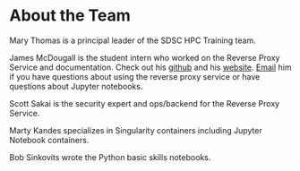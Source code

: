 # About the Team

Mary Thomas is a principal leader of the SDSC HPC Training team.

James McDougall is the student intern who worked on the Reverse Proxy Service and documentation.
Check out his [github](https://github.com/JamesMcDougallJr) and his [website](http://berserkcomputing.com). [Email](mailto:jmcdouga@ucsd.edu) him if you have questions about using the reverse proxy service or have questions about Jupyter notebooks.

Scott Sakai is the security expert and ops/backend for the Reverse Proxy Service.

Marty Kandes specializes in Singularity containers including Jupyter Notebook containers.

Bob Sinkovits wrote the Python basic skills notebooks.